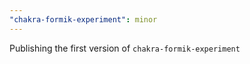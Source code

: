 ```yaml
---
"chakra-formik-experiment": minor
---
```


Publishing the first version of `chakra-formik-experiment`
